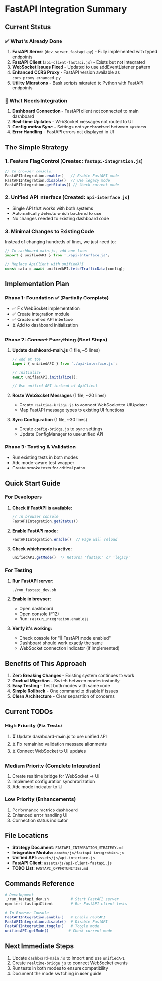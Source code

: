 # FastAPI Integration Summary

## Current Status

### ✅ What's Already Done
1. **FastAPI Server** (`dev_server_fastapi.py`) - Fully implemented with typed endpoints
2. **FastAPI Client** (`api-client-fastapi.js`) - Exists but not integrated
3. **WebSocket Issues Fixed** - Updated to use addEventListener pattern
4. **Enhanced CORS Proxy** - FastAPI version available as `cors_proxy_enhanced.py`
5. **Utility Migrations** - Bash scripts migrated to Python with FastAPI endpoints

### 🔧 What Needs Integration
1. **Dashboard Connection** - FastAPI client not connected to main dashboard
2. **Real-time Updates** - WebSocket messages not routed to UI
3. **Configuration Sync** - Settings not synchronized between systems
4. **Error Handling** - FastAPI errors not displayed in UI

## The Simple Strategy

### 1. **Feature Flag Control** (Created: `fastapi-integration.js`)
```javascript
// In browser console:
FastAPIIntegration.enable()   // Enable FastAPI mode
FastAPIIntegration.disable()  // Use legacy mode
FastAPIIntegration.getStatus() // Check current mode
```

### 2. **Unified API Interface** (Created: `api-interface.js`)
- Single API that works with both systems
- Automatically detects which backend to use
- No changes needed to existing dashboard code

### 3. **Minimal Changes to Existing Code**
Instead of changing hundreds of lines, we just need to:
```javascript
// In dashboard-main.js, add one line:
import { unifiedAPI } from './api-interface.js';

// Replace ApiClient with unifiedAPI
const data = await unifiedAPI.fetchTrafficData(config);
```

## Implementation Plan

### Phase 1: Foundation ✅ (Partially Complete)
- ✅ Fix WebSocket implementation
- ✅ Create integration module
- ✅ Create unified API interface
- ⏳ Add to dashboard initialization

### Phase 2: Connect Everything (Next Steps)
1. **Update dashboard-main.js** (1 file, ~5 lines)
   ```javascript
   // Add at top
   import { unifiedAPI } from './api-interface.js';

   // Initialize
   await unifiedAPI.initialize();

   // Use unified API instead of ApiClient
   ```

2. **Route WebSocket Messages** (1 file, ~20 lines)
   - Create `realtime-bridge.js` to connect WebSocket to UIUpdater
   - Map FastAPI message types to existing UI functions

3. **Sync Configuration** (1 file, ~30 lines)
   - Create `config-bridge.js` to sync settings
   - Update ConfigManager to use unified API

### Phase 3: Testing & Validation
- Run existing tests in both modes
- Add mode-aware test wrapper
- Create smoke tests for critical paths

## Quick Start Guide

### For Developers

1. **Check if FastAPI is available:**
   ```javascript
   // In browser console
   FastAPIIntegration.getStatus()
   ```

2. **Enable FastAPI mode:**
   ```javascript
   FastAPIIntegration.enable()  // Page will reload
   ```

3. **Check which mode is active:**
   ```javascript
   unifiedAPI.getMode()  // Returns 'fastapi' or 'legacy'
   ```

### For Testing

1. **Run FastAPI server:**
   ```bash
   ./run_fastapi_dev.sh
   ```

2. **Enable in browser:**
   - Open dashboard
   - Open console (F12)
   - Run: `FastAPIIntegration.enable()`

3. **Verify it's working:**
   - Check console for "🚀 FastAPI mode enabled"
   - Dashboard should work exactly the same
   - WebSocket connection indicator (if implemented)

## Benefits of This Approach

1. **Zero Breaking Changes** - Existing system continues to work
2. **Gradual Migration** - Switch between modes instantly
3. **Easy Testing** - Test both modes with same code
4. **Simple Rollback** - One command to disable if issues
5. **Clean Architecture** - Clear separation of concerns

## Current TODOs

### High Priority (Fix Tests)
1. ⏳ Update dashboard-main.js to use unified API
2. ⏳ Fix remaining validation message alignments
3. ⏳ Connect WebSocket to UI updates

### Medium Priority (Complete Integration)
1. Create realtime bridge for WebSocket → UI
2. Implement configuration synchronization
3. Add mode indicator to UI

### Low Priority (Enhancements)
1. Performance metrics dashboard
2. Enhanced error handling UI
3. Connection status indicator

## File Locations

- **Strategy Document**: `FASTAPI_INTEGRATION_STRATEGY.md`
- **Integration Module**: `assets/js/fastapi-integration.js`
- **Unified API**: `assets/js/api-interface.js`
- **FastAPI Client**: `assets/js/api-client-fastapi.js`
- **TODO List**: `FASTAPI_OPPORTUNITIES.md`

## Commands Reference

```bash
# Development
./run_fastapi_dev.sh          # Start FastAPI server
npm test fastapiClient        # Run FastAPI client tests

# In Browser Console
FastAPIIntegration.enable()   # Enable FastAPI
FastAPIIntegration.disable()  # Disable FastAPI
FastAPIIntegration.toggle()   # Toggle mode
unifiedAPI.getMode()         # Check current mode
```

## Next Immediate Steps

1. Update `dashboard-main.js` to import and use `unifiedAPI`
2. Create `realtime-bridge.js` to connect WebSocket events
3. Run tests in both modes to ensure compatibility
4. Document the mode switching in user guide
